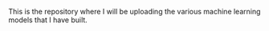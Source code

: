 This is the repository where I will be uploading the various machine learning models that I have built.
